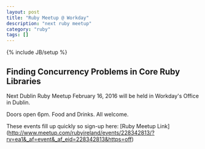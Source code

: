 ```yaml
---
layout: post
title: "Ruby Meetup @ Workday"
description: "next ruby meetup"
category: "ruby"
tags: []
---
```

{% include JB/setup %}

## Finding Concurrency Problems in Core Ruby Libraries

Next Dublin Ruby Meetup February 16, 2016 will be held in Workday's Office in Dublin.

Doors open 6pm. Food and Drinks. All welcome. 

These events fill up quickly so sign-up here: [Ruby Meetup Link] (http://www.meetup.com/rubyireland/events/228342813/?rv=ea1&_af=event&_af_eid=228342813&https=off)


